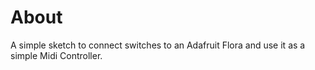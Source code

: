 # About

A simple sketch to connect switches to an Adafruit Flora and use it as a simple Midi Controller.
